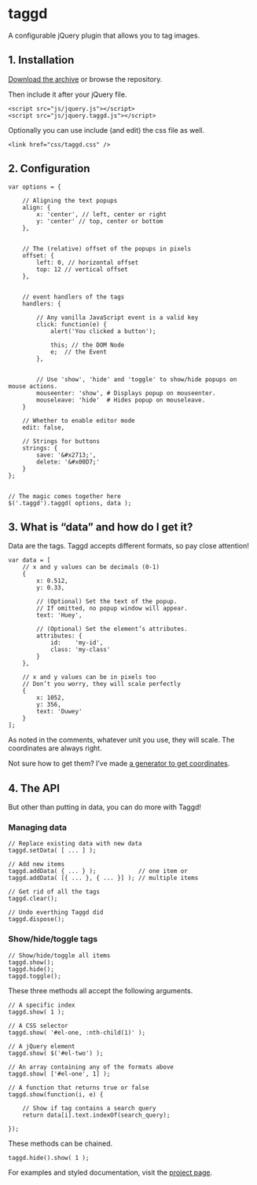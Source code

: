 taggd
=====

A configurable jQuery plugin that allows you to tag images.

## 1. Installation

[Download the archive](https://github.com/timseverien/taggd/archive/v2.0.3.zip) or browse the repository.

Then include it after your jQuery file.

	<script src="js/jquery.js"></script>
	<script src="js/jquery.taggd.js"></script>

Optionally you can use include (and edit) the css file as well.

	<link href="css/taggd.css" />

## 2. Configuration

	var options = {
		
		// Aligning the text popups
		align: {
			x: 'center', // left, center or right
			y: 'center'	// top,	center or bottom
		},
		
		
		// The (relative) offset of the popups in pixels
		offset: {
			left: 0, // horizontal offset
			top: 12	// vertical offset
		},
		
		
		// event handlers of the tags
		handlers: {
		
			// Any vanilla JavaScript event is a valid key
			click: function(e) {
				alert('You clicked a button');

				this; // the DOM Node
				e;	// the Event
			},
		
		
			// Use 'show', 'hide' and 'toggle' to show/hide popups on mouse actions.
			mouseenter: 'show', # Displays popup on mouseenter.
			mouseleave: 'hide'  # Hides popup on mouseleave.
		}
		
		// Whether to enable editor mode
		edit: false,
		
		// Strings for buttons
		strings: {
			save: '&#x2713;',
			delete: '&#x00D7;'
		}
	};
	

	// The magic comes together here
	$('.taggd').taggd( options, data );

## 3. What is “data” and how do I get it?

Data are the tags. Taggd accepts different formats, so pay close attention!

	var data = [
		// x and y values can be decimals (0-1)
		{
			x: 0.512,
			y: 0.33,
			
			// (Optional) Set the text of the popup.
			// If omitted, no popup window will appear.
			text: 'Huey',
			
			// (Optional) Set the element’s attributes.
			attributes: {
				id:    'my-id',
				class: 'my-class'
			}
		},
		
		// x and y values can be in pixels too
		// Don’t you worry, they will scale perfectly
		{
			x: 1052,
			y: 356,
			text: 'Duwey'
		}
	];

As noted in the comments, whatever unit you use, they will scale. The coordinates are always right.

Not sure how to get them? I’ve made [a generator to get coordinates](https://timseverien.com/projects/taggd/generator/).

## 4. The API

But other than putting in data, you can do more with Taggd!

### Managing data

	// Replace existing data with new data
	taggd.setData( [ ... ] );

	// Add new items
	taggd.addData( { ... } );            // one item or
	taggd.addData( [{ ... }, { ... }] ); // multiple items

	// Get rid of all the tags
	taggd.clear();

	// Undo everthing Taggd did
	taggd.dispose();

### Show/hide/toggle tags

	// Show/hide/toggle all items
	taggd.show();
	taggd.hide();
	taggd.toggle();

These three methods all accept the following arguments.

	// A specific index
	taggd.show( 1 );
	
	// A CSS selector
	taggd.show( '#el-one, :nth-child(1)' );
	
	// A jQuery element
	taggd.show( $('#el-two') );
	
	// An array containing any of the formats above
	taggd.show( ['#el-one', 1] );
	
	// A function that returns true or false
	taggd.show(function(i, e) {
		
		// Show if tag contains a search query
		return data[i].text.indexOf(search_query);
		
	});

These methods can be chained.

	taggd.hide().show( 1 );


For examples and styled documentation, visit the [project page](https://timseverien.com/projects/taggd/).
